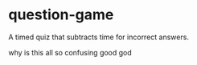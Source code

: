 # question-game
A timed quiz that subtracts time for incorrect answers.

why is this all so confusing good god
